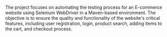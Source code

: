 The project focuses on automating the testing process for an E-commerce website using Selenium WebDriver in a Maven-based environment. The objective is to ensure the quality and functionality of the website's critical features, including user registration, login, product search, adding items to the cart, and checkout process.
